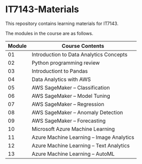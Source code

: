# IT7143-Materials

This repository contains learning materials for IT7143. 
 
The modules in the course are as follows.

|Module | Course Contents |
|---|---|
|01 | Introduction to Data Analytics Concepts |
|02 | Python programming review	|
|03 | Introductiont to Pandas |
|04 | Data Analytics with AWS	|
|05 | AWS SageMaker – Classification	|
|06 | AWS SageMaker – Model Tuning|	
|07 | AWS SageMaker – Regression	|
|08	| AWS SageMaker – Anomaly Detection|	 	
|09	| AWS SageMaker – Forecasting 	|
|10	| Microsoft Azure Machine Learning |
|11	| Azure Machine Learning – Image Analytics |
|12	| Azure Machine Learning – Text Analytics |
|13 | Azure Machine Learning – AutoML |
 

